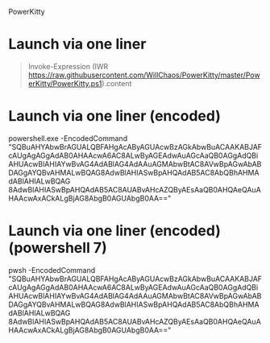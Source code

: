 PowerKitty

# Launch via one liner
> Invoke-Expression (IWR https://raw.githubusercontent.com/WillChaos/PowerKitty/master/PowerKitty/PowerKitty.ps1).content

# Launch via one liner (encoded)
powershell.exe -EncodedCommand "SQBuAHYAbwBrAGUALQBFAHgAcAByAGUAcwBzAGkAbwBuACAAKABJAFcAUgAgAGgAdAB0AHAAcwA6AC8ALwByAGEAdwAuAGcAaQB0AGgAdQBiAHUAcwBlAHIAYwBvAG4AdABlAG4AdAAuAGMAbwBtAC8AVwBpAGwAbABDAGgAYQBvAHMALwBQAG8AdwBlAHIASwBpAHQAdAB5AC8AbQBhAHMAdABlAHIALwBQAG
8AdwBlAHIASwBpAHQAdAB5AC8AUABvAHcAZQByAEsAaQB0AHQAeQAuAHAAcwAxACkALgBjAG8AbgB0AGUAbgB0AA=="

# Launch via one liner (encoded) (powershell 7)
pwsh -EncodedCommand "SQBuAHYAbwBrAGUALQBFAHgAcAByAGUAcwBzAGkAbwBuACAAKABJAFcAUgAgAGgAdAB0AHAAcwA6AC8ALwByAGEAdwAuAGcAaQB0AGgAdQBiAHUAcwBlAHIAYwBvAG4AdABlAG4AdAAuAGMAbwBtAC8AVwBpAGwAbABDAGgAYQBvAHMALwBQAG8AdwBlAHIASwBpAHQAdAB5AC8AbQBhAHMAdABlAHIALwBQAG
8AdwBlAHIASwBpAHQAdAB5AC8AUABvAHcAZQByAEsAaQB0AHQAeQAuAHAAcwAxACkALgBjAG8AbgB0AGUAbgB0AA=="
